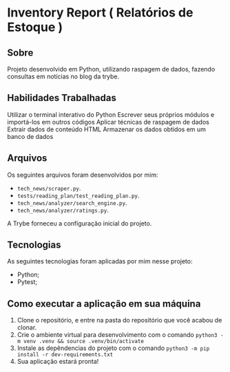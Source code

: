 # Inventory Report ( Relatórios de Estoque )

## Sobre
Projeto desenvolvido em Python, utilizando raspagem de dados, fazendo consultas em notícias no blog da trybe. 

## Habilidades Trabalhadas
Utilizar o terminal interativo do Python
Escrever seus próprios módulos e importá-los em outros códigos
Aplicar técnicas de raspagem de dados
Extrair dados de conteúdo HTML
Armazenar os dados obtidos em um banco de dados

## Arquivos
Os seguintes arquivos foram desenvolvidos por mim:

- `tech_news/scraper.py`.
- `tests/reading_plan/test_reading_plan.py`.
- `tech_news/analyzer/search_engine.py`.
- `tech_news/analyzer/ratings.py`.

A Trybe forneceu a configuração inicial do projeto.

## Tecnologias
As seguintes tecnologias foram aplicadas por mim nesse projeto:
- Python;
- Pytest;

## Como executar a aplicação em sua máquina

1. Clone o repositório, e entre na pasta do repositório que você acabou de clonar.
2. Crie o ambiente virtual para desenvolvimento com o comando `python3 -m venv .venv && source .venv/bin/activate`
3. Instale as depêndencias do projeto com o comando `python3 -m pip install -r dev-requirements.txt`
4. Sua aplicação estará pronta!
